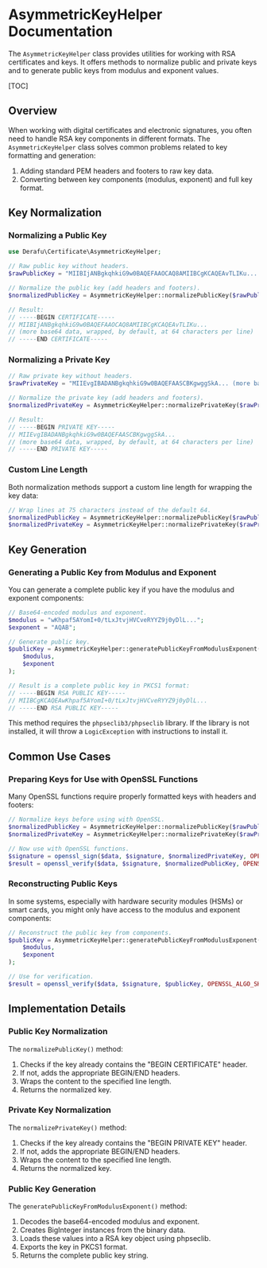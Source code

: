 # AsymmetricKeyHelper Documentation

The `AsymmetricKeyHelper` class provides utilities for working with RSA certificates and keys. It offers methods to normalize public and private keys and to generate public keys from modulus and exponent values.

[TOC]

## Overview

When working with digital certificates and electronic signatures, you often need to handle RSA key components in different formats. The `AsymmetricKeyHelper` class solves common problems related to key formatting and generation:

1. Adding standard PEM headers and footers to raw key data.
2. Converting between key components (modulus, exponent) and full key format.

## Key Normalization

### Normalizing a Public Key

```php
use Derafu\Certificate\AsymmetricKeyHelper;

// Raw public key without headers.
$rawPublicKey = "MIIBIjANBgkqhkiG9w0BAQEFAAOCAQ8AMIIBCgKCAQEAvTLIKu... (more base64 data)";

// Normalize the public key (add headers and footers).
$normalizedPublicKey = AsymmetricKeyHelper::normalizePublicKey($rawPublicKey);

// Result:
// -----BEGIN CERTIFICATE-----
// MIIBIjANBgkqhkiG9w0BAQEFAAOCAQ8AMIIBCgKCAQEAvTLIKu...
// (more base64 data, wrapped, by default, at 64 characters per line)
// -----END CERTIFICATE-----
```

### Normalizing a Private Key

```php
// Raw private key without headers.
$rawPrivateKey = "MIIEvgIBADANBgkqhkiG9w0BAQEFAASCBKgwggSkA... (more base64 data)";

// Normalize the private key (add headers and footers).
$normalizedPrivateKey = AsymmetricKeyHelper::normalizePrivateKey($rawPrivateKey);

// Result:
// -----BEGIN PRIVATE KEY-----
// MIIEvgIBADANBgkqhkiG9w0BAQEFAASCBKgwggSkA...
// (more base64 data, wrapped, by default, at 64 characters per line)
// -----END PRIVATE KEY-----
```

### Custom Line Length

Both normalization methods support a custom line length for wrapping the key data:

```php
// Wrap lines at 75 characters instead of the default 64.
$normalizedPublicKey = AsymmetricKeyHelper::normalizePublicKey($rawPublicKey, 75);
$normalizedPrivateKey = AsymmetricKeyHelper::normalizePrivateKey($rawPrivateKey, 75);
```

## Key Generation

### Generating a Public Key from Modulus and Exponent

You can generate a complete public key if you have the modulus and exponent components:

```php
// Base64-encoded modulus and exponent.
$modulus = "wKhpaf5AYomI+0/tLxJtvjHVCveRYYZ9j0yDlL...";
$exponent = "AQAB";

// Generate public key.
$publicKey = AsymmetricKeyHelper::generatePublicKeyFromModulusExponent(
    $modulus,
    $exponent
);

// Result is a complete public key in PKCS1 format:
// -----BEGIN RSA PUBLIC KEY-----
// MIIBCgKCAQEAwKhpaf5AYomI+0/tLxJtvjHVCveRYYZ9j0yDlL...
// -----END RSA PUBLIC KEY-----
```

This method requires the `phpseclib3/phpseclib` library. If the library is not installed, it will throw a `LogicException` with instructions to install it.

## Common Use Cases

### Preparing Keys for Use with OpenSSL Functions

Many OpenSSL functions require properly formatted keys with headers and footers:

```php
// Normalize keys before using with OpenSSL.
$normalizedPublicKey = AsymmetricKeyHelper::normalizePublicKey($rawPublicKey);
$normalizedPrivateKey = AsymmetricKeyHelper::normalizePrivateKey($rawPrivateKey);

// Now use with OpenSSL functions.
$signature = openssl_sign($data, $signature, $normalizedPrivateKey, OPENSSL_ALGO_SHA256);
$result = openssl_verify($data, $signature, $normalizedPublicKey, OPENSSL_ALGO_SHA256);
```

### Reconstructing Public Keys

In some systems, especially with hardware security modules (HSMs) or smart cards, you might only have access to the modulus and exponent components:

```php
// Reconstruct the public key from components.
$publicKey = AsymmetricKeyHelper::generatePublicKeyFromModulusExponent(
    $modulus,
    $exponent
);

// Use for verification.
$result = openssl_verify($data, $signature, $publicKey, OPENSSL_ALGO_SHA256);
```

## Implementation Details

### Public Key Normalization

The `normalizePublicKey()` method:

1. Checks if the key already contains the "BEGIN CERTIFICATE" header.
2. If not, adds the appropriate BEGIN/END headers.
3. Wraps the content to the specified line length.
4. Returns the normalized key.

### Private Key Normalization

The `normalizePrivateKey()` method:

1. Checks if the key already contains the "BEGIN PRIVATE KEY" header.
2. If not, adds the appropriate BEGIN/END headers.
3. Wraps the content to the specified line length.
4. Returns the normalized key.

### Public Key Generation

The `generatePublicKeyFromModulusExponent()` method:

1. Decodes the base64-encoded modulus and exponent.
2. Creates BigInteger instances from the binary data.
3. Loads these values into a RSA key object using phpseclib.
4. Exports the key in PKCS1 format.
5. Returns the complete public key string.
